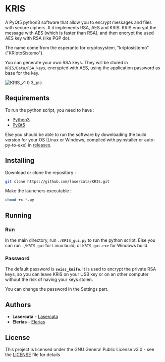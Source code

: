 # KRIS
A PyQt5 python3 software that allow you to encrypt messages and files with secure ciphers. It it implements RSA, AES and KRIS. KRIS encrypt the message with AES (which is faster than RSA), and then encrypt the used AES key with RSA (like PGP do).

The name come from the esperanto for cryptosystem, "kriptosistemo" ("KRIptoSistemo").

You can generate your own RSA keys. They will be stored in `KRIS/Data/RSA_keys`, encrypted with AES, using the application password as base for the key.

![KRIS_v1 0 3_pic](https://user-images.githubusercontent.com/67599917/110248789-bda68580-7f6a-11eb-864d-5b6cb294c0fc.png)



## Requirements

To run the python script, you need to have :

* [Python3](https://www.python.org/downloads/)
* [PyQt5](https://pypi.org/project/PyQt5/)

Else you should be able to run the software by downloading the build version for your OS (Linux or Windows, compiled with pyinstaller or auto-py-to-exe) in [releases](https://github.com/lasercata/KRIS/releases).


## Installing

Download or clone the repository :

```bash
git clone https://github.com/lasercata/KRIS.git
```

Make the launchers executable :

```bash
chmod +x *.py
```


## Running

### Run
In the main directory, run `./KRIS_gui.py` to run the python script. Else you can run `./KRIS_gui` for Linux build, or `KRIS_gui.exe` for Windows build.

### Password
The default password is **`swiss_knife`**. It is used to encrypt the private RSA keys, so you can leave KRIS on your USB key or on an other computer without the risk of having your keys stolen.

You can change the password in the Settings part.


## Authors

* **Lasercata** - [Lasercata](https://github.com/lasercata)
* **Elerias** - [Elerias](https://github.com/EleriasQueflunn)


## License

This project is licensed under the GNU General Public License v3.0 - see the [LICENSE](LICENSE) file for details
